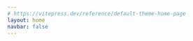```yaml
---
# https://vitepress.dev/reference/default-theme-home-page
layout: home
navbar: false
---
```


<script setup>


import { useData } from 'vitepress'
const { theme, page, frontmatter } = useData()

import Portfolio from './portfolio/Portfolio.vue'

const imagePath = '/images/'
const iconPath = '/images/icon/'

const config = {
  active:"about",
  content: {
    about: `🥳 Hello, 很高兴你能找到这里，下面来简单的介绍下我自己。 <br><br>

    我是 <b><u>Jiaolong</u></b>，一所普通学校的普通计算机专业学生，在我应付了诸多课设后就在想，为什么不能真正开发一款产品呢？由于是后端出身，所以愈发觉得拳脚无处施展，于是在我读研前的间隙自学了iOS开发，步入大前端的行列。当然除了写移动端的代码外，我也正努力正向全栈靠拢，不只是代码上的全栈，还有技能上的全栈，希望有一天能够一人即团队。<br><br>

    目前为止由我自己独立开发了两款iOS App，物品指南/事线已在App Store上线，欢迎你去下载体验。在不断维护的过程中，也不断让我朝着创业的目标靠拢，也认识了诸多朋友。<br><br>
    
    但不是所有想法都能立刻落地实现并且有效的，所以我也像大多毕业生一样找了份谋生的工作，幸运的是这是一家我很喜欢的公司。同时我也在不断提高自己的技术，而开发app则作为我的副业，下班之余会抽空来更新，当有一天睡后收入能差不多cover收入后，可能会选择all in，也许几年？也许没这个机会，但总要有点念想。<br><br>

    不知是什么时候起有些羡慕那些旅居的自由职业者，幸运的是我的技能恰好完全依赖于网络，所以未来有一天可能我也会去尝试下旅居，穿梭于不同城市甚至是国家，可能等出来创业的时候能够实现。<br><br>

    除了写代码外我还喜欢摄影📷，虽然还只停留在入门阶段，希望未来能出一本自己的影集。<br><br>

    希望以后能有更多故事可以讲<br><br>

    `,
    doings: [
      {icon: imagePath + "icon-app.svg", title: "iOS Developer", description: "一个正在成长的iOS独立开发者。"},
      {icon: imagePath + "icon-photo.svg", title: "Photography", description: "正在尝试着拍摄一些有趣的东西。"}
    ],
    okrs: [
          {title:"🎓 顺利毕业", date:"2024.06" , value:50 , subItems: [
              {title:"小论文", value:15},
               {title:"大论文", value:15},
          ]},
          {title:"📱 事线App端重构优化", date:"2024 - 2025" , value:15},
          {title:"🧑🏻‍💻 Full-Stack Developer", date:"< 2030" , value:10},
          {title:"🚗 数字游民计划", date:"< 2035" , value:1.1}
    ],
    progress: [
      {
        title: "OKRs",
        items: [
          {title:"📱 事线App端重构优化", date:"2024 - 2025" , value:20},
          {title:"🧑🏻‍💻 Full-Stack Developer", date:"< 2030" , value:15},
          {title:"🚗 数字游民计划", date:"< 2035" , value:1.1}
        ]
      },
      {
        title: "Area",
        items: [
          {title:"🧑🏻‍💻 编程", value:33.3},
          {title:"📷 摄影", value:10},
          {title:"🎬 剪辑", value:10}
        ]
      },
      {
        title: "Skills",
        items: [
          {title:"🥳 Swift", value:50},
          {title:"🤨 Objective-C", value:30},
          {title:"🤯 Java", value:30},
          {title:"😶‍🌫️ Vue + HTML + CSS", value:20},
          {title:"😵 Python", value:10},
          {title:"🥶 Kotlin", value:1},
        ]
      }

    ],
    projects: [
      {
        title: "事线 - 串事成线",
        description: "多项目时间线记录工具",
        icon:iconPath + "eventline.jpg",
        url: "", badge:"iOS App", 
        label: "努力更新中",
        status: "fast"
      },
      {
        title: "物品指南 - 你的生活数据库",
        description: "打造你的生活数据库",
        icon:iconPath + "mythings.jpg",
        url: "",
        badge:"iOS App",
        label: "缓慢更新",
        status: "suspended"
      },
      {
        title: "ReceiptEase",
        description: "小票风账单",
        icon:iconPath + "receipt.png",
        url: "", badge:"iOS App",
        label: "缓慢更新",
        status: "suspended"
      },
    ],
    apps:[
      {
        title: "",
        items: [
          {title: "notion", icon:iconPath + "notion.png", url: ""},
          {title: "Craft", icon:iconPath + "craft.png", url: ""},
          {title: "linear", icon:iconPath + "linear.png", url: ""},
          {title: "Flomo", icon:iconPath + "flomo.png", url: ""},
        ]
      },
    ],
    books: [
      {title: "解密Instagram", img: "/images/books/instagram.jpg", value:35},
      {title: "Steve Jobs", img: "/images/books/steve.jpg", value:25},
      {title: "Refactoring UI", img: "/images/books/refactoringUI.jpeg", value:33},
      {title: "Clean Code", img: "/images/books/cleanCode.jpg", value:5},
      {title: "facebook", img: "/images/books/facebook.jpg", value:0},
      {title: "小米传", img: "/images/books/xiaomi.jpg", value:100},

    ]
  }

}

      // {
      //   title: "Others",
      //   items: [
      //     {title: "Percento", icon:iconPath + "percento.png", url: ""},
      //   ]
      // },

</script>

<Portfolio :info="theme.info" :config="config"/>
